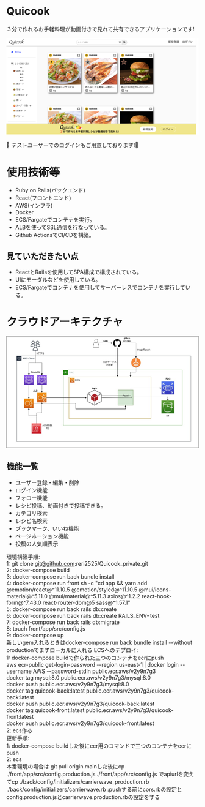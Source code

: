 <h1>Quicook</h1>
<p>３分で作れるお手軽料理が動画付きで見れて共有できるアプリケーションです!</p>
<img src="back/public/images/app.png" alt="UNADJUSTEDNONRAW_thumb_1">
<p>🍔 テストユーザーでのログインもご用意しております!🍔</P>
<h1>使用技術等</h1>
<ul>
 <li>Ruby on Rails(バックエンド)</li>
 <li>React(フロントエンド)</li>
 <li>AWS(インフラ)</li>
 <li>Docker</li>
 <li>ECS/Fargateでコンテナを実行。</li>
 <li>ALBを使ってSSL通信を行なっている。</li>
 <li>Github ActionsでCI/CDを構築。</li>
</ul>
<h2>見ていただきたい点</h2>
<ul>
 <li>ReactとRailsを使用してSPA構成で構成されている。</li>
 <li>UIにモーダルなどを使用している。</li>
 <li>ECS/Fargateでコンテナを使用してサーバーレスでコンテナを実行している。</li>
</ul>
<h1>クラウドアーキテクチャ</h1>
<img src="back/public/images/クラウドアーキテクチャ.jpg" alt="cloud">
<h2>機能一覧</h2>
<ul>
 <li>ユーザー登録・編集・削除</li>
 <li>ログイン機能</li>
 <li>フォロー機能</li>
 <li>レシピ投稿、動画付きで投稿できる。</li>
 <li>カテゴリ検索</li>
 <li>レシピ名検索</li>
 <li>ブックマーク、いいね機能</li>
 <li>ページネーション機能</li>
 <li>投稿の人気順表示</li>
</ul>





環境構築手順:<br />
1: git clone git@github.com:reri2525/Quicook_private.git<br />
2: docker-compose build<br />
3: docker-compose run back bundle install<br />
4: docker-compose run front sh -c "cd app && yarn add @emotion/react@^11.10.5 @emotion/styled@^11.10.5 @mui/icons-material@^5.11.0 @mui/material@^5.11.3 axios@^1.2.2 react-hook-form@^7.43.0 react-router-dom@5 sass@^1.57.1"<br />
5: docker-compose run back rails db:create<br />
6: docker-compose run back rails db:create RAILS_ENV=test<br />
7: docker-compose run back rails db:migrate<br />
8: touch front/app/src/config.js<br />
9: docker-compose up<br />
新しいgem入れるときはdocker-compose run back bundle install --without productionでまずローカルに入れる
ECSへのデプロイ:<br />
1: docker-compose buildで作られた三つのコンテナをecrにpush<br/>
   aws ecr-public get-login-password --region us-east-1 | docker login --username AWS --password-stdin public.ecr.aws/v2y9n7g3<br/>
   docker tag mysql:8.0 public.ecr.aws/v2y9n7g3/mysql:8.0<br/>
   docker push public.ecr.aws/v2y9n7g3/mysql:8.0<br/>
   docker tag quicook-back:latest public.ecr.aws/v2y9n7g3/quicook-back:latest<br/>
   docker push public.ecr.aws/v2y9n7g3/quicook-back:latest<br/>
   docker tag quicook-front:latest public.ecr.aws/v2y9n7g3/quicook-front:latest<br/>
   docker push public.ecr.aws/v2y9n7g3/quicook-front:latest<br/>
2: ecs作る<br/>
更新手順: <br/>
1: docker-compose buildした後にecr用のコマンドで三つのコンテナをecrにpush<br/>
2: ecs<br/>
本番環境の場合は
git pull origin mainした後にcp ./front/app/src/config.production.js ./front/app/src/config.js
でapiurlを変えてcp ./back/config/initializers/carrierwave_production.rb ./back/config/initializers/carrierwave.rb
:pushする前にcors.rbの設定とconfig.production.jsとcarrierwave.production.rbの設定をする